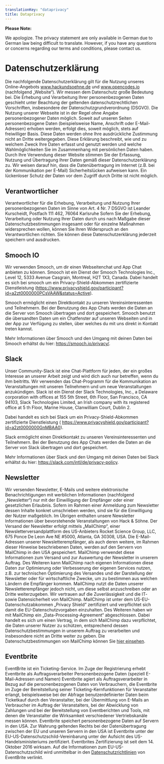 ```yaml
---
translationKey: "dataprivacy"
title: Dataprivacy
---
```


**Please Note:**

We apologize. The privacy statement are only available in German due to German law being difficult to translate. However, if you have any questions or concerns regarding our terms and conditions, please contact us.

# Datenschutzerklärung

Die nachfolgende Datenschutzerklärung gilt für die Nutzung unseres Online-Angebots www.hackundsoehne.de und www.opencodes.io (nachfolgend „Website“). Wir messen dem Datenschutz große Bedeutung bei. Die Erhebung und Verarbeitung Ihrer personenbezogenen Daten geschieht unter Beachtung der geltenden datenschutzrechtlichen Vorschriften, insbesondere der Datenschutzgrundverordnung (DSGVO). Die Nutzung unserer Webseite ist in der Regel ohne Angabe personenbezogener Daten möglich. Soweit auf unseren Seiten personenbezogene Daten (beispielsweise Name, Anschrift oder E-Mail-Adressen) erhoben werden, erfolgt dies, soweit möglich, stets auf freiwilliger Basis. Diese Daten werden ohne Ihre ausdrückliche Zustimmung nicht an Dritte weitergegeben. Diese Erklärung beschreibt, wie und zu welchem Zweck Ihre Daten erfasst und genutzt werden und welche Wahlmöglichkeiten Sie im Zusammenhang mit persönlichen Daten haben. Durch Ihre Verwendung dieser Website stimmen Sie der Erfassung, Nutzung und Übertragung Ihrer Daten gemäß dieser Datenschutzerklärung zu. Wir weisen darauf hin, dass die Datenübertragung im Internet (z.B. bei der Kommunikation per E-Mail) Sicherheitslücken aufweisen kann. Ein lückenloser Schutz der Daten vor dem Zugriff durch Dritte ist nicht möglich.

## Verantwortlicher

Verantwortlicher für die Erhebung, Verarbeitung und Nutzung Ihrer personenbezogenen Daten im Sinne von Art. 4 Nr. 7 DSGVO ist
Leander Kurscheidt, Postfach 111 462, 76064 Karlsruhe
Sofern Sie der Erhebung, Verarbeitung oder Nutzung Ihrer Daten durch uns nach Maßgabe dieser Datenschutzbestimmungen insgesamt oder für einzelne Maßnahmen widersprechen wollen, können Sie Ihren Widerspruch an den Verantwortlichen richten. Sie können diese Datenschutzerklärung jederzeit speichern und ausdrucken.

## Smooch IO

Wir verwenden Smooch, um dir einen Webseitenchat und App Chat anbieten zu können. Smooch ist ein Dienst der Smooch Technologies Inc., Level 12, 5333 Avenue Casgrain, Montreal, H2T 1X3, Canada. Dabei handelt es sich bei smooch um ein Privacy-Shield-Abkommen zertifizierte Dienstleistung (https://www.privacyshield.gov/participant?id=a2zt0000000PCsVAAW&status=Active).

Smooch ermöglicht einen Direktkontakt zu unseren Vereinsinteressenten und Teilnehmern. Bei der Benutzung des App Chats werden die Daten an die Server von Smooch übertragen und dort gespeichert. Smooch benutzt die übersandten Daten um ein Chatfenster auf unseren Webseiten und in der App zur Verfügung zu stellen, über welches du mit uns direkt in Kontakt treten kannst.

Mehr Informationen über Smooch und den Umgang mit deinen Daten bei Smooch erhältst du hier: https://smooch.io/privacy/.

## Slack

Unser Community-Slack ist eine Chat-Plattform für jeden, der ein großes Interesse an unserer Arbeit zeigt und wird dich auch nur betreffen, wenn du ihm beitritts. Wir verwenden das Chat-Programm für die Kommunikation an Veranstaltungen mit unseren Teilnehmern und um neue Veranstaltungen anzukündigen. Slack ist ein Dienst der Slack Technologies, Inc., a Delaware corporation with offices at 155 5th Street, 6th Floor, San Francisco, CA 94103, Slack Technologies Limited, an Irish company with its registered office at 5 th Floor, Marine House, Clanwilliam Court, Dublin 2.

Dabei handelt es sich bei Slack um ein Privacy-Shield-Abkommen zertifizierte Dienstleistung ( https://www.privacyshield.gov/participant?id=a2zt0000000GnMBAA0).

Slack ermöglicht einen Direktkontakt zu unseren Vereinsinteressenten und Teilnehmern. Bei der Benutzung des App Chats werden die Daten an die Server von Slack übertragen und dort gespeichert.

Mehr Informationen über Slack und den Umgang mit deinen Daten bei Slack erhältst du hier: https://slack.com/intl/de/privacy-policy.

## Newsletter

Wir versenden Newsletter, E-Mails und weitere elektronische Benachrichtigungen mit werblichen Informationen (nachfolgend „Newsletter“) nur mit der Einwilligung der Empfänger oder einer gesetzlichen Erlaubnis. Sofern im Rahmen einer Anmeldung zum Newsletter dessen Inhalte konkret umschrieben werden, sind sie für die Einwilligung der Nutzer maßgeblich. Im Übrigen enthalten unsere Newsletter Informationen über bevorstehende Veranstaltungen von Hack & Söhne. Der Versand der Newsletter erfolgt mittels „MailChimp“, einer Newsletterversandplattform des US-Anbieters Rocket Science Group, LLC, 675 Ponce De Leon Ave NE #5000, Atlanta, GA 30308, USA. Die E-Mail-Adressen unserer Newsletterempfänger, als auch deren weitere, im Rahmen dieser Hinweise beschriebenen Daten, werden auf den Servern von MailChimp in den USA gespeichert. MailChimp verwendet diese Informationen zum Versand und zur Auswertung der Newsletter in unserem Auftrag. Des Weiteren kann MailChimp nach eigenen Informationen diese Daten zur Optimierung oder Verbesserung der eigenen Services nutzen, z.B. zur technischen Optimierung des Versandes und der Darstellung der Newsletter oder für wirtschaftliche Zwecke, um zu bestimmen aus welchen Ländern die Empfänger kommen. MailChimp nutzt die Daten unserer Newsletterempfänger jedoch nicht, um diese selbst anzuschreiben oder an Dritte weiterzugeben. Wir vertrauen auf die Zuverlässigkeit und die IT- sowie Datensicherheit von MailChimp. MailChimp ist unter dem US-EU-Datenschutzabkommen „Privacy Shield“ zertifiziert und verpflichtet sich damit die EU-Datenschutzvorgaben einzuhalten. Des Weiteren haben wir mit MailChimp ein „Data-Processing-Agreement“ abgeschlossen. Dabei handelt es sich um einen Vertrag, in dem sich MailChimp dazu verpflichtet, die Daten unserer Nutzer zu schützen, entsprechend dessen Datenschutzbestimmungen in unserem Auftrag zu verarbeiten und insbesondere nicht an Dritte weiter zu geben. Die Datenschutzbestimmungen von MailChimp können Sie [hier einsehen](https://mailchimp.com/legal/privacy/).

## Eventbrite

EventBrite ist ein Ticketing-Service. Im Zuge der Registrierung erhebt Eventbrite als Auftragsverarbeiter Personenbezogene Daten (speziell E-Mail-Adressen und Namen) Eventbrite agiert als Auftragsverarbeiter in Bezug auf die personenbezogenen Daten von Verbrauchern, die Eventbrite im Zuge der Bereitstellung seiner Ticketing-Kernfunktionen für Veranstalter erlangt, beispielsweise bei der Abfrage benutzerdefinierter Daten beim Ticketkauf durch den Veranstalter, bei der Übermittlung von E-Mails an Verbraucher im Auftrag der Veranstalters, bei der Abwicklung von Zahlungen und bei der Bereitstellung von Eventberichten und Tools, mit denen die Veranstalter die Wirksamkeit verschiedener Vertriebskanäle messen können. Eventbrite speichert personenbezogene Daten auf Servern in den USA. Zur Wahrung geltenden Rechts bei der Datenübertragung zwischen der EU und unseren Servern in den USA ist Eventbrite unter der EU-US-Datenschutzschild-Vereinbarung unter der Aufsicht des US-Handelsministeriums zertifiziert. Eventbrites Zertifizierung ist seit dem 14. Oktober 2016 wirksam. Auf die Informationen zum EU-US-Datenschutzschild wird unmittelbar in den [Datenschutzrichtlinien](https://www.eventbrite.de/support/articles/de/Troubleshooting/datenschutzrichtlinien-von-eventbrite?lg=de) von EventBrite verlinkt.
